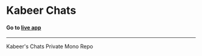 # Kabeer Chats
#### Go to [live app](https://chats.kabeersnetwork.tk/)

---

Kabeer's Chats Private Mono Repo